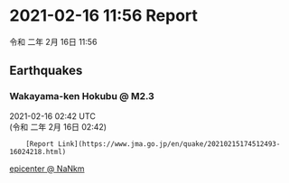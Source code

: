 # 2021-02-16 11:56 Report
令和 二年 2月 16日 11:56

## Earthquakes
### Wakayama-ken Hokubu @ M2.3
2021-02-16 02:42 UTC  
        (令和 二年 2月 16日 02:42)
  
        [Report Link](https://www.jma.go.jp/en/quake/20210215174512493-16024218.html)  
[epicenter @ NaNkm](https://www.google.com/maps/place/34°12'00%22+135°12'00%22/@34.2,135.2,17z/data=!3m1!4b1!4m5!3m4!1s0x0:0x0!8m2!3d34.2!4d135.2)